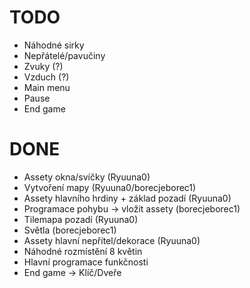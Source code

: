 # TODO
- Náhodné sirky
- Nepřátelé/pavučiny
- Zvuky (?)
- Vzduch (?)
- Main menu
- Pause
- End game 


# DONE
- Assety okna/svíčky (Ryuuna0)
- Vytvoření mapy (Ryuuna0/borecjeborec1)
- Assety hlavního hrdiny + základ pozadí (Ryuuna0)
- Programace pohybu -> vložit assety (borecjeborec1)
- Tilemapa pozadí (Ryuuna0)
- Světla (borecjeborec1)
- Assety hlavní nepřítel/dekorace (Ryuuna0)
- Náhodné rozmístění 8 květin 
- Hlavní programace funkčnosti
- End game -> Klíč/Dveře
